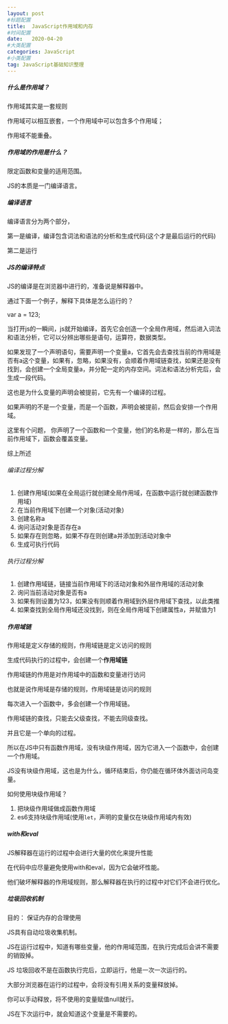 ```yaml
---
layout: post
#标题配置
title:  JavaScript作用域和内存
#时间配置
date:   2020-04-20
#大类配置
categories: JavaScript
#小类配置
tag: JavaScript基础知识整理
---
```




##### 什么是作用域？

作用域其实是一套规则

作用域可以相互嵌套，一个作用域中可以包含多个作用域；

作用域不能重叠。

##### 作用域的作用是什么？

限定函数和变量的适用范围。

JS的本质是一门编译语言。



#####  编译语言

编译语言分为两个部分，

第一是编译，编译包含词法和语法的分析和生成代码(这个才是最后运行的代码)

第二是运行



##### JS的编译特点

JS的编译是在浏览器中进行的，准备说是解释器中。

通过下面一个例子，解释下具体是怎么运行的？

var a = 123;

当打开js的一瞬间，js就开始编译，首先它会创造一个全局作用域，然后进入词法和语法分析，它可以分辨出哪些是语句，运算符，数据类型。

如果发现了一个声明语句，需要声明一个变量a，它首先会去查找当前的作用域是否有a这个变量，如果有，忽略，如果没有，会顺着作用域链查找，如果还是没有找到，会创建一个全局变量a，并分配一定的内存空间。词法和语法分析完后，会生成一段代码。

这也是为什么变量的声明会被提前，它先有一个编译的过程。

如果声明的不是一个变量，而是一个函数，声明会被提前，然后会安排一个作用域。

这里有个问题， 你声明了一个函数和一个变量，他们的名称是一样的，那么在当前作用域下，函数会覆盖变量。

综上所述

###### 编译过程分解

1. 创建作用域(如果在全局运行就创建全局作用域，在函数中运行就创建函数作用域)
2. 在当前作用域下创建一个对象(活动对象)
3. 创建名称a
4. 询问活动对象是否存在a
5. 如果存在则忽略，如果不存在则创建a并添加到活动对象中
6. 生成可执行代码

###### 执行过程分解

1. 创建作用域链，链接当前作用域下的活动对象和外层作用域的活动对象
2. 询问当前活动对象是否有a
3. 如果有则设置为123，如果没有则顺着作用域到外层作用域下查找，以此类推
4. 如果查找到全局作用域还没找到，则在全局作用域下创建属性a，并赋值为1



##### 作用域链

作用域是定义存储的规则，作用域链是定义访问的规则

生成代码执行的过程中，会创建一个<strong>作用域链</strong>

作用域链的作用是对作用域中的函数和变量进行访问

也就是说作用域是存储的规则，作用域链是访问的规则

每次进入一个函数中，多会创建一个作用域链。

作用域链的查找，只能去父级查找，不能去同级查找。

并且它是一个单向的过程。

所以在JS中只有函数作用域，没有块级作用域，因为它进入一个函数中，会创建一个作用域。

JS没有块级作用域，这也是为什么，循环结束后，你仍能在循环体外面访问岛变量。

如何使用块级作用域？

1. 把块级作用域做成函数作用域
2. es6支持块级作用域(使用`let`，声明的变量仅在块级作用域内有效)



##### with和eval

JS解释器在运行的过程中会进行大量的优化来提升性能

在代码中应尽量避免使用with和eval，因为它会破坏性能。

他们破坏解释器的作用域规则，那么解释器在执行的过程中对它们不会进行优化。



##### 垃圾回收机制

目的： 保证内存的合理使用

JS具有自动垃圾收集机制。

JS在运行过程中，知道有哪些变量，他的作用域范围，在执行完成后会讲不需要的销毁掉。

JS 垃圾回收不是在函数执行完后，立即运行，他是一次一次运行的。

大部分浏览器在运行的过程中，会将没有引用关系的变量释放掉。

你可以手动释放，将不使用的变量赋值null就行。

JS在下次运行中，就会知道这个变量是不需要的。

